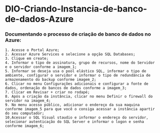 # DIO-Criando-Instancia-de-banco-de-dados-Azure

### Documentando o processo de criação de banco de dados no Azure:

    1. Acesse o Portal Azure;
    2. Acessar Azure Services e selecione a opção SQL Databases;
    3. Clique em create;
    4. Informar o tipo de assinatura, grupo de recursos, nome do Servidor e o servidor conforme a imagem_1;
    5. Informar se deseja usa o pool elástico SQL, informar o tipo de ambiente, configurar o servidor e informar o tipo de redundância de armazenamento do backup conforme imagem_2;
    6. Clicar no menu Configurações adicionais e configurar a fonte de dados, ordenação do bancos de dados conforme a imagem_3;
    7. Clicar em Revisar + criar no rodapé;
    8. Após a criação da instância, clicar no menu Definir o firewall do servidor na imagem_4;
    9. No menu acesso público, adicionar o endereço da sua maquina conforme imagem_5 para que você o consiga acessar a instância apartir do seu computador;
    10.Acessar o SQL Visual staudio e informar o endereço do servidor, selecionar autenticação do SQL Server e informar o logon e senha conforme imagem_6;
